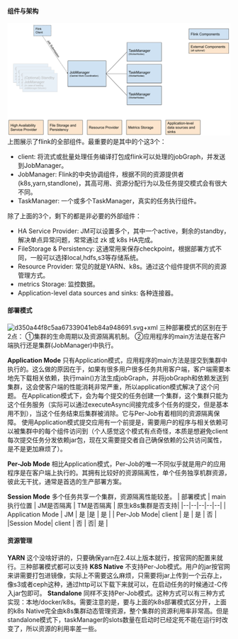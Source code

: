 #### 组件与架构
![images](https://github.com/LadyTao/study-notes/blob/main/bigData/Flink/picture/flink_deployment_overview.svg)
上图展示了flink的全部组件。最重要的是其中的个这3个：
* client: 将流式或批量处理任务编译打包成flink可以处理的jobGraph，并发送到JobManager。
* JobManager: Flink的中央协调组件，根据不同的资源提供者(k8s,yarn,standlone)，其高可用、资源分配行为以及任务提交模式会有很大不同。
* TaskManager: 一个或多个TaskManager，真实的任务执行组件。

除了上面的3个，剩下的都是非必要的外部组件：
* HA Service Provider: JM可以设置多个，其中一个active，剩余的standby，解决单点异常问题，常常通过 zk 或 k8s HA完成。
* FileStorage & Persistency: 这通常用来保存checkpoint，根据部署方式不同，一般可以选择local,hdfs,s3等存储系统。
* Resource Provider: 常见的就是YARN、k8s。通过这个组件提供不同的资源管理方式。
* metrics Storage: 监控数据。
* Application-level data sources and sinks: 各种连接器。


#### 部署模式
![d350a44f8c5aa67339041eb84a948691.svg+xml](en-resource://database/1089:1)
三种部署模式的区别在于2点：
①集群的生命周期以及资源隔离机制。
②应用程序的main方法是在客户端执行还是集群(JobManager)中执行。

**Application Mode**
只有Application模式，应用程序的main方法是提交到集群中执行的。这么做的原因在于，如果有很多用户很多任务共用客户端，客户端需要本地先下载相关依赖，执行main()方法生成jobGraph，并将jobGraph和依赖发送到集群，这会使客户端的性能消耗非常严重，所以application模式解决了这个问题。
在Application模式下，会为每个提交的任务创建一个集群，这个集群只能为这个任务服务（实际可以通过executeAsync间接完成多个任务的提交，但是基本用不到），当这个任务结束后集群被消除。它与Per-Job有着相同的资源隔离保障。
使用Application模式提交应用有一个前提是，需要用户的程序与相关依赖可以被集群中的每个组件访问到（个人感觉这个模式有点奇怪，本质是想避免client每次提交任务分发依赖jar包，现在又需要提交者自己确保依赖的公共访问属性，是不是更加麻烦了）。

**Per-Job Mode**
相比Application模式，Per-Job的唯一不同似乎就是用户的应用程序是在客户端上执行的。其拥有比较好的资源隔离性，单个任务独享机群资源，彼此无干扰，通常是首选的生产部署方案。

**Session Mode**
多个任务共享一个集群，资源隔离性能较差。
| 部署模式 | main执行位置 | JM是否隔离 | TM是否隔离 | 原生k8s集群是否支持| 
|--|--|--|--|--|
| Application Mode | JM | 是 |是 | 是 |
| Per-Job Mode| client | 是 | 是 | 否 |
|Session Mode| client | 否 | 否| 是 |

#### 资源管理
**YARN**
这个没啥好讲的，只要确保yarn在2.4以上版本就行，按官网的配置来就行。三种部署模式都可以支持
**K8S Native**
不支持Per-Job模式。用户的jar按官网来讲需要打包进镜像，实际上不需要这么麻烦，只需要将jar上传到一个云存上，像s3或者ceph这种，通过http可以下载下来就可以，在启动任务的时候通过-C传入jar包即可。
**Standalone**
同样不支持Per-Job模式。这种方式可以有三种方式实现：本地/docker/k8s。需要注意的是，要与上面的k8s部署模式区分开，上面的k8s Native完全由k8s集群动态管理资源，整个集群的资源利用率非常高。但是standalone模式下，taskManager的slots数量在启动时已经定死不能在运行时改变了，所以资源的利用率差一些。


